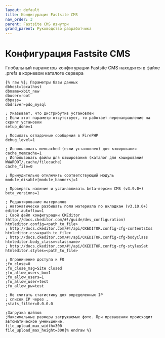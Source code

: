 ```yaml
---
layout: default
title: Конфигурация Fastsite CMS
nav_order: 3
parent: Fastsite CMS изнутри
grand_parent: Руководство разработчика
---
```


# Конфигурация Fastsite CMS

Глобальный параметры конфигурации Fastsite CMS находятся в файле .prefs в корневом каталоге сервера

	{% raw %}; Параметры базы данных
	dbhost=localhost
	dbname=xbit_new
	dbuser=root
	dbpass=
	dbdriver=pdo_mysql

	; Указывает, что дистрибутив установлен
	; Если этот параметр отсутствует, то работает перенаправление на скрипт установки
	setup_done=1

	; Посылать отладочные сообщения в FirePHP
	debug_level=1

	; Использовать memcached (если установлен) для кэширования
	cache_memcache=1
	; Использовать файлы для кэширования (каталог для кэширования WWWROOT/.cache/filecache)
	cache_file=0

	; Принудительно отключить соответствующий модуль
	module_disable[module_banners]=1

	; Проверять наличие и устанавливать beta-версии CMS (v3.9.0+)
	beta_versions=1

	; Редактирование материалов
	; Автоматически разбивать поля материала по вкладкам (v3.10.0+)
	editor.autoflow=1
	; Свой файл конфигурации CKEditor (http://docs.ckeditor.com/#!/guide/dev_configuration)
	htmleditor.config=<path_to_file>
	; http://docs.ckeditor.com/#!/api/CKEDITOR.config-cfg-contentsCss
	htmleditor.css=<path_to_file>
	; http://docs.ckeditor.com/#!/api/CKEDITOR.config-cfg-bodyClass
	htmleditor.body_class=<classname>
	; http://docs.ckeditor.com/#!/api/CKEDITOR.config-cfg-stylesSet
	htmleditor.styles=<path_to_file>

	; Ограничение доступа к FO
	;fo_close=0
	;fo_close_msg=Site closed
	;fo_allow_users_bo=1
	;fo_allow_users=1
	;fo_allow_user=test
	;fo_allow_pw=test

	; Не считать статистику для определенных IP
	; список IP через ,
	;stats_filter=0.0.0.0

	;Загрузка файлов
	;Максимальные размеры загружаемых фото. При превышении происходит автоматическое уменьшение.
	file_upload_max_width=300
	file_upload_max_height=300{% endraw %}
